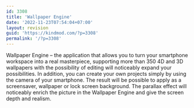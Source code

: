 ```yaml
---
id: 3308
title: 'Wallpaper Engine'
date: '2022-11-23T07:54:04+07:00'
layout: revision
guid: 'https://kindmod.com/?p=3308'
permalink: '/?p=3308'
---
```


Wallpaper Engine – the application that allows you to turn your smartphone workspace into a real masterpiece, supporting more than 350 4D and 3D wallpapers with the possibility of editing will noticeably expand your possibilities. In addition, you can create your own projects simply by using the camera of your smartphone. The result will be possible to apply as a screensaver, wallpaper or lock screen background. The parallax effect will noticeably enrich the picture in the Wallpaper Engine and give the screen depth and realism.